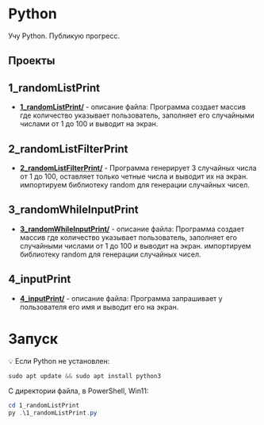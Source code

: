 ﻿# Python

Учу Python. Публикую прогресс. 

## Проекты

## 1_randomListPrint
- **[1_randomListPrint/](1_randomListPrint/)** - 
описание файла:  Программа создает массив где количество указывает пользователь, заполняет его случайными числами от 1 до 100 и выводит на экран.

## 2_randomListFilterPrint
- **[2_randomListFilterPrint/](2_randomListFilterPrint/)** - 
Программа генерирует 3 случайных числа от 1 до 100, оставляет только четные числа и выводит их на экран. 
импортируем библиотеку random для генерации случайных чисел.

## 3_randomWhileInputPrint
- **[3_randomWhileInputPrint/](3_randomWhileInputPrint/)** -
описание файла: Программа создает массив где количество указывает пользователь, заполняет его случайными числами от 1 до 100 и выводит на экран. 
импортируем библиотеку random для генерации случайных чисел.

## 4_inputPrint
- **[4_inputPrint/](4_inputPrint/)** -
описание файла: Программа запрашивает у пользователя его имя и выводит его на экран.

# Запуск

💡 Если Python не установлен: 
```PowerShell
sudo apt update && sudo apt install python3
```

С директории файла, в PowerShell, Win11:
```PowerShell
cd 1_randomListPrint
py .\1_randomListPrint.py
```